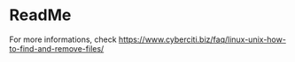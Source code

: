 # ReadMe
For more informations, check https://www.cyberciti.biz/faq/linux-unix-how-to-find-and-remove-files/
